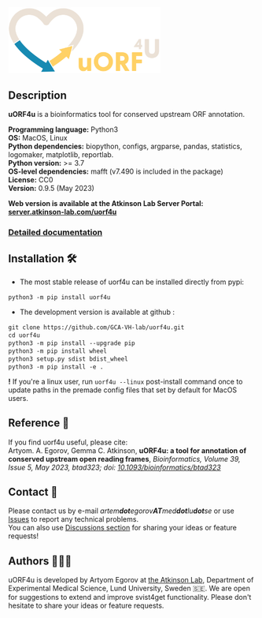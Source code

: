 
<img  src="https://raw.githubusercontent.com/GCA-VH-lab/uorf4u/main/docs/img/uorf4u_logo.png" width="310"/>

## Description

**uORF4u** is a bioinformatics tool for conserved upstream ORF annotation.   

**Programming language:** Python3   
**OS:** MacOS, Linux  
**Python dependencies:** biopython, configs, argparse, pandas, statistics, logomaker, matplotlib, reportlab.  
**Python version:** >= 3.7  
**OS-level dependencies:** mafft (v7.490 is included in the package)  
**License:** CC0  
**Version:** 0.9.5 (May 2023)

**Web version is available at the Atkinson Lab Server Portal: [server.atkinson-lab.com/uorf4u](https://server.atkinson-lab.com)**

### [**Detailed documentation**](https://GCA-VH-lab.github.io/uorf4u)

## Installation 🛠️

- The most stable release of uorf4u can be installed directly from pypi:

```
python3 -m pip install uorf4u
```

- The development version is available at github :

```
git clone https://github.com/GCA-VH-lab/uorf4u.git
cd uorf4u
python3 -m pip install --upgrade pip
python3 -m pip install wheel
python3 setup.py sdist bdist_wheel
python3 -m pip install -e .
```

**!** If you're a linux user, run `uorf4u --linux` post-install command once to update paths in the premade config files that set by default for MacOS users.

## Reference 📃

If you find uorf4u useful, please cite:  
Artyom. A. Egorov, Gemma C. Atkinson, **uORF4u: a tool for annotation of conserved upstream open reading frames**, *Bioinformatics, Volume 39, Issue 5, May 2023, btad323; doi: [10.1093/bioinformatics/btad323](https://doi.org/10.1093/bioinformatics/btad323)*

## Contact 📇

Please contact us by e-mail _artem**dot**egorov**AT**med**dot**lu**dot**se_ or use [Issues](https://github.com/GCA-VH-lab/uorf4u/issues?q=) to report any technical problems.  
You can also use [Discussions section](https://github.com/GCA-VH-lab/uorf4u/discussions) for sharing your ideas or feature requests! 

## Authors 👨🏻‍💻

uORF4u is developed by Artyom Egorov at [the Atkinson Lab](https://atkinson-lab.com), Department of Experimental Medical Science, Lund University, Sweden 🇸🇪. We are open for suggestions to extend and improve svist4get functionality. Please don't hesitate to share your ideas or feature requests.
